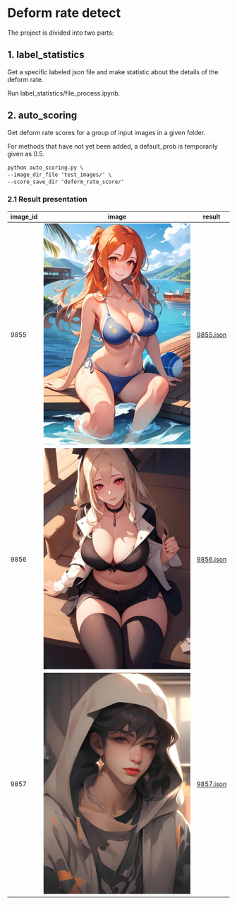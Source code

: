 # Deform rate detect
The project is divided into two parts:
## 1. label_statistics
Get a specific labeled json file and make statistic about the details of the deform rate.

Run label_statistics/file_process.ipynb.

## 2. auto_scoring
Get deform rate scores for a group of input images in a given folder.

For methods that have not yet been added, a default_prob is temporarily given as 0.5.
```
python auto_scoring.py \
--image_dir_file 'test_images/' \
--score_save_dir 'deform_rate_score/'
```
### 2.1 Result presentation
| image_id | image | result |
|---------|---------|---------|
| 9855   | ![9855.jpg](auto_scoring/test_images/9855.jpg)   | [9855.json](auto_scoring/deform_rate_score/9855.json)   |
| 9856   | ![9856.jpg](auto_scoring/test_images/9856.jpg)   | [9856.json](auto_scoring/deform_rate_score/9856.json)   |
| 9857   | ![9857.jpg](auto_scoring/test_images/9857.jpg)   | [9857.json](auto_scoring/deform_rate_score/9857.json)   |
